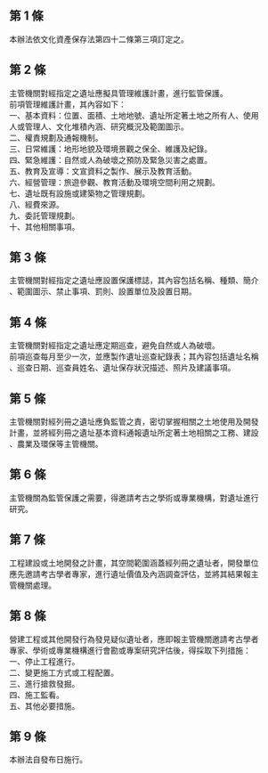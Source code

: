 第 1 條
-------
本辦法依文化資產保存法第四十二條第三項訂定之。

第 2 條
-------
主管機關對經指定之遺址應擬具管理維護計畫，進行監管保護。  
前項管理維護計畫，其內容如下：  
一、基本資料：位置、面積、土地地號、遺址所定著土地之所有人、使用  
    人或管理人、文化堆積內涵、研究概況及範圍圖示。  
二、權責規劃及通報機制。  
三、日常維護：地形地貌及環境景觀之保全、維護及紀錄。  
四、緊急維護：自然或人為破壞之預防及緊急災害之處置。  
五、教育及宣導：文宣資料之製作、展示及教育活動。  
六、經營管理：旅遊參觀、教育活動及環境空間利用之規劃。  
七、遺址既有設施或建築物之管理規劃。  
八、經費來源。  
九、委託管理規劃。  
十、其他相關事項。

第 3 條
-------
主管機關對經指定之遺址應設置保護標誌，其內容包括名稱、種類、簡介  
、範圍圖示、禁止事項、罰則、設置單位及設置日期。

第 4 條
-------
主管機關對經指定之遺址應定期巡查，避免自然或人為破壞。  
前項巡查每月至少一次，並應製作遺址巡查紀錄表；其內容包括遺址名稱  
、巡查日期、巡查員姓名、遺址保存狀況描述、照片及建議事項。

第 5 條
-------
主管機關對經列冊之遺址應負監管之責，密切掌握相關之土地使用及開發  
計畫，並將經列冊之遺址基本資料通報遺址所定著土地相關之工務、建設  
、農業及環保等主管機關。

第 6 條
-------
主管機關為監管保護之需要，得邀請考古之學術或專業機構，對遺址進行  
研究。

第 7 條
-------
工程建設或土地開發之計畫，其空間範圍涵蓋經列冊之遺址者，開發單位  
應先邀請考古學者專家，進行遺址價值及內涵調查評估，並將其結果報主  
管機關處理。

第 8 條
-------
營建工程或其他開發行為發見疑似遺址者，應即報主管機關邀請考古學者  
專家、學術或專業機構進行會勘或專案研究評估後，得採取下列措施：  
一、停止工程進行。  
二、變更施工方式或工程配置。  
三、進行搶救發掘。  
四、施工監看。  
五、其他必要措施。

第 9 條
-------
本辦法自發布日施行。

